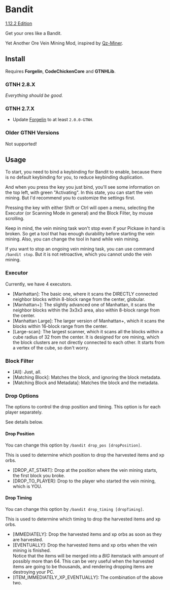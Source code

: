 # Bandit

[1.12.2 Edition](https://github.com/ElytraServers/Bandit)

Get your ores like a Bandit.

Yet Another Ore Vein Mining Mod, inspired by [Qz-Miner](https://github.com/QuanhuZeYu/Qz-Miner).

## Install

Requires **Forgelin**, **CodeChickenCore** and **GTNHLib**.

### GTNH 2.8.X

_Everything should be good._

### GTNH 2.7.X

- Update [Forgelin](https://github.com/GTNewHorizons/Forgelin/releases) to at least `2.0.0-GTNH`.

### Older GTNH Versions

Not supported!

## Usage

To start, you need to bind a keybinding for Bandit to enable, because there is no default keybinding for you, to reduce
keybinding duplication.

And when you press the key you just bind, you'll see some information on the top left, with green "Activating".
In this state, you can start the vein mining. But I'd recommend you to customize the settings first.

Pressing the key with either Shift or Ctrl will open a menu, selecting the Executor (or Scanning Mode in general) and
the Block Filter, by mouse scrolling.

Keep in mind, the vein mining task won't stop even if your Pickaxe in hand is broken. So get a tool that has
enough durability before starting the vein mining. Also, you can change the tool in hand while vein mining.

If you want to stop an ongoing vein mining task, you can use command `/bandit stop`. But it is not retroactive, which
you cannot undo the vein mining.

### Executor

Currently, we have 4 executors.

- [Manhattan]: The basic one, where it scans the DIRECTLY connected neighbor blocks within 8-block range from the
  center, globular.
- [Manhattan+]: The slightly advanced one of Manhattan, it scans the neighbor blocks within the 3x3x3 area, also within
  8-block range from the center.
- [Manhattan Large]: The larger version of Manhattan+, which it scans the blocks within 16-block range from the center.
- [Large-scan]: The largest scanner, which it scans all the blocks within a cube radius of 32 from the center. It is
  designed for ore mining, which the block clusters are not directly connected to each other. It starts from a vertex of
  the cube, so don't worry.

### Block Filter

- [All]: Just, all.
- [Matching Block]: Matches the block, and ignoring the block metadata.
- [Matching Block and Metadata]: Matches the block and the metadata.

### Drop Options

The options to control the drop position and timing. This option is for each player separately.

See details below.

#### Drop Position

You can change this option by `/bandit drop_pos [dropPosition]`.

This is used to determine which position to drop the harvested items and xp orbs.

- [DROP_AT_START]: Drop at the position where the vein mining starts, the first block you broke.
- [DROP_TO_PLAYER]: Drop to the player who started the vein mining, which is YOU.

#### Drop Timing

You can change this option by `/bandit drop_timing [dropTiming]`.

This is used to determine which timing to drop the harvested items and xp orbs.

- [IMMEDIATELY]: Drop the harvested items and xp orbs as soon as they are harvested.
- [EVENTUALLY]: Drop the harvested items and xp orbs when the vein mining is finished.\
  Notice that the items will be merged into a _BIG_ itemstack with amount of possibly more than 64. This can be very
  useful when the harvested items are going to be thousands, and rendering dropping items are destroying your PC.
- [ITEM_IMMEDIATELY_XP_EVENTUALLY]: The combination of the above two.
